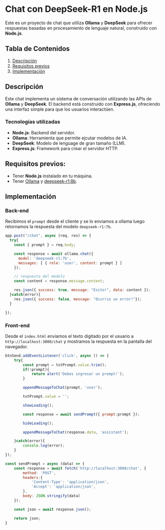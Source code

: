 # Chat con DeepSeek-R1 en Node.js

Este es un proyecto de chat que utiliza **Ollama** y **DeepSeek** para ofrecer respuestas basadas en procesamiento de lenguaje natural, construido con **Node.js**.

## Tabla de Contenidos
1. [Descripción](#descripción)
3. [Requisitos previos](#requisitos-previos)
4. [Implementación](#implementación)

## Descripción

Este chat implementa un sistema de conversación utilizando las APIs de **Ollama** y **DeepSeek**. El backend está construido con **Express.js**, ofreciendo una interfaz simple para que los usuarios interactúen.

### Tecnologías utilizadas
- **Node.js**: Backend del servidor.
- **Ollama**: Herramienta que permite ejcutar modelos de IA.
- **DeepSeek**: Modelo de lenguage de gran tamaño (LLM).
- **Express.js**: Framework para crear el servidor HTTP.

## Requisitos previos:
- Tener **Node.js** instalado en tu máquina.
- Tener [Ollama](https://ollama.com/) y [deepseek-r1:8b](https://ollama.com/library/deepseek-r1:8b).

## Implementación

### Back-end
Recibimos el `prompt` desde el cliente y se lo enviamos a ollama luego retornamos la respuesta del modelo `deepseek-r1:7b`.

```javascript
app.post("/chat", async (req, res) => {
  try{
    const { prompt } = req.body;

    const response = await ollama.chat({
      model: 'deepseek-r1:7b',
      messages: [ { role: 'user', content: prompt } ]
    });

    // respuesta del modelo
    const content = response.message.content; 

    res.json({ success: true, message: "Exito!", data: content });
  }catch(error){
    res.json({ success: false, message: "Ocurrio un error!"});
  }

});
````

### Front-end
Desde el `index.html` enviamos el texto digitado por el usuario a `http://localhost:3000/chat` y mostramos la respuesta en la pantalla del navegador.

```javascript
btnSend.addEventListener('click', async () => {
    try{
        const prompt = txtPrompt.value.trim();
        if(!prompt){
            return alert('Debes ingresar un prompt!');
        }

        appendMessageToChat(prompt, 'user');

        txtPrompt.value = '';

        showLoading();

        const response = await sendPrompt({ prompt:prompt });

        hideLoading();

        appendMessageToChat(response.data, 'assistant');

    }catch(error){
        console.log(error);
    }
});

const sendPrompt = async (data) => {
    const response = await fetch('http://localhost:3000/chat', {
        method: 'POST',
        headers:{
            'Content-Type': 'application/json',
            'Accept': 'application/json',
        },
        body: JSON.stringify(data)
    });

    const json = await response.json();

    return json;
}

````

